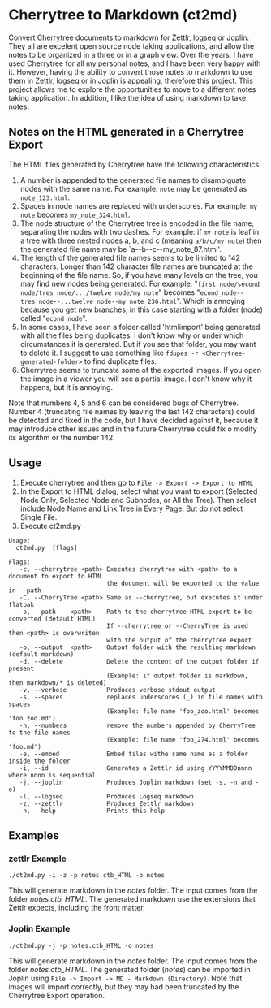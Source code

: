 # Cherrytree to Markdown (ct2md)
Convert [Cherrytree](https://www.giuspen.net/cherrytree/) documents to markdown for [Zettlr](https://www.zettlr.com/), [logseq](https://logseq.com/) or [Joplin](https://joplinapp.org/).
They all are excelent open source node taking applications, and allow the notes to be organized in a three or in a graph view.
Over the years, I have used Cherrytree for all my personal notes, and I have been very happy with it.
However, having the ability to convert those notes to markdown to use them in Zettlr, logseq or in Joplin is appealing, therefore this project.
This project allows me to explore the opportunities to move to a different notes taking application.
In addition, I like the idea of using markdown to take notes.

## Notes on the HTML generated in a Cherrytree Export
The HTML files generated by Cherrytree have the following characteristics:

1. A number is appended to the generated file names to disambiguate nodes with the same name. For example: `note` may be generated as `note_123.html`.
2. Spaces in node names are replaced with underscores. For example: `my note` becomes `my_note_324.html`.
3. The node structure of the Cherrytree tree is encoded in the file name, separating the nodes with two dashes. For example: if `my note` is leaf in a tree with three nested nodes a, b, and c (meaning `a/b/c/my note`) then the generated file name may be `a--b--c--my_note_87.html'.
4. The length of the generated file names seems to be limited to 142 characters. 
Longer than 142 character file names are truncated at the beginning of the file name.
So, if you have many levels on the tree, you may find new nodes being generated.
For example: "`first node/second node/tres node/.../twelve node/my note`" becomes "`econd_node--tres_node--...twelve_node--my_note_236.html`". 
Which is annoying because you get new branches, in this case starting with a folder (node) called "`econd_node`".
5. In some cases, I have seen a folder called 'htmlimport' being generated with all the files being duplicates. I don't know why or under which circumstances it is generated. But if you see that folder, you may want to delete it. I suggest to use something like `fdupes -r <Cherrytree-generated-folder>` to find duplicate files.
6. Cherrytree seems to truncate some of the exported images. If you open the image in a viewer you will see a partial image. I don't know why it happens, but it is annoying. 

Note that numbers 4, 5 and 6 can be considered bugs of Cherrytree. 
Number 4 (truncating file names by leaving the last 142 characters) could be detected and fixed in the code, but I have decided against it, because it may introduce other issues and in the future Cherrytree could fix o modify its algorithm or the number 142.

## Usage

1. Execute cherrytree and then go to `File -> Export -> Export to HTML`
2. In the Export to HTML dialog, select what you want to export (Selected Node Only, Selected Node and Subnodes, or All the Tree). Then select include Node Name and Link Tree in Every Page. But do not select Single File.
3. Execute ct2md.py

```
Usage:
  ct2md.py  [flags]

Flags:
   -c, --cherrytree <path> Executes cherrytree with <path> to a document to export to HTML
                           the document will be exported to the value in --path
   -C, --CherryTree <path> Same as --cherrytree, but executes it under flatpak
   -p, --path    <path>    Path to the cherrytree HTML export to be converted (default HTML)
                           If --cherrytree or --CherryTree is used then <path> is overwriten
                           with the output of the cherrytree export
   -o, --output  <path>    Output folder with the resulting markdown (default markdown)
   -d, --delete            Delete the content of the output folder if present
                           (Example: if output folder is markdown, then markdown/* is deleted)
   -v, --verbose           Produces verbose stdout output
   -s, --spaces            replaces underscores (_) in file names with spaces
                           (Example: file name 'foo_zoo.html' becomes 'foo zoo.md')
   -n, --numbers           remove the numbers appended by CherryTree to the file names
                           (Example: file name 'foo_274.html' becomes 'foo.md')
   -e, --embed             Embed files withe same name as a folder inside the folder
   -i, --id                Generates a Zettlr id using YYYYMMDDnnnn where nnnn is sequential
   -j, --joplin            Produces Joplin markdown (set -s, -n and -e)
   -l, --logseq            Produces Logseq markdown
   -z, --zettlr            Produces Zettlr markdown
   -h, --help              Prints this help
```
## Examples

### zettlr Example

```
./ct2md.py -i -z -p notes.ctb_HTML -o notes
```

This will generate markdown in the _notes_ folder. The input comes from the folder _notes.ctb_HTML_.
The generated markdown use the extensions that Zettlr expects, including the front matter.

### Joplin Example

```
./ct2md.py -j -p notes.ctb_HTML -o notes
```

This will generate markdown in the _notes_ folder. The input comes from the folder _notes.ctb_HTML_.
The generated folder (_notes_) can be imported in Joplin using `File -> Import -> MD - Markdown (Directory)`.
Note that images will import correctly, but they may had been truncated by the Cherrytree Export operation. 


